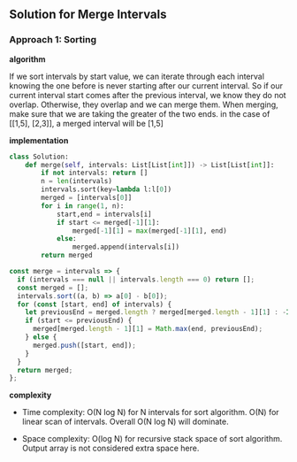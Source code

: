 ## Solution for Merge Intervals

### Approach 1: Sorting

**algorithm**

If we sort intervals by start value, we can iterate through each interval knowing the one before is never starting after our current interval. So if our current interval start comes after the previous interval, we know they do not overlap. Otherwise, they overlap and we can merge them. When merging, make sure that we are taking the greater of the two ends. in the case of [[1,5], [2,3]], a merged interval will be [1,5]

**implementation**

```python
class Solution:
    def merge(self, intervals: List[List[int]]) -> List[List[int]]:
        if not intervals: return []
        n = len(intervals)
        intervals.sort(key=lambda l:l[0])
        merged = [intervals[0]]
        for i in range(1, n):
            start,end = intervals[i]
            if start <= merged[-1][1]:
                merged[-1][1] = max(merged[-1][1], end)
            else:
                merged.append(intervals[i])
        return merged
```

```javascript
const merge = intervals => {
  if (intervals === null || intervals.length === 0) return [];
  const merged = [];
  intervals.sort((a, b) => a[0] - b[0]);
  for (const [start, end] of intervals) {
    let previousEnd = merged.length ? merged[merged.length - 1][1] : -Infinity;
    if (start <= previousEnd) {
      merged[merged.length - 1][1] = Math.max(end, previousEnd);
    } else {
      merged.push([start, end]);
    }
  }
  return merged;
};
```

**complexity**

- Time complexity: O(N log N) for N intervals for sort algorithm. O(N) for linear scan of intervals. Overall O(N log N) will dominate.

- Space complexity: O(log N) for recursive stack space of sort algorithm. Output array is not considered extra space here.
